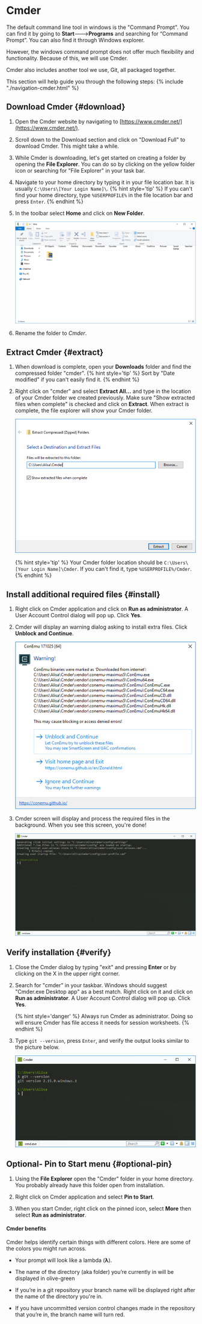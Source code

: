 # Cmder

The default command line tool in windows is the "Command Prompt". You can find it by going to **Start**🡒**Programs** and searching for “Command Prompt”. You can also find it through Windows explorer. 

However, the windows command prompt does not offer much flexibility and functionality. Because of this, we will use Cmder. 

Cmder also includes another tool we use, Git, all packaged together. 

This section will help guide you through the following steps:
{% include "./navigation-cmder.html" %}


## Download Cmder {#download}
1. Open the Cmder website by navigating to [https://www.cmder.net/](https://www.cmder.net/).

1. Scroll down to the Download section and click on "Download Full" to download Cmder. This might take a while.

1. While Cmder is downloading, let's get started on creating a folder by opening the **File Explorer**. You can do so by clicking on the yellow folder icon or searching for "File Explorer" in your task bar.

1. Navigate to your home directory by typing it in your file location bar. It is usually `C:\Users\[Your Login Name]\`. 
{% hint style='tip' %}
If you can't find your home directory, type `%USERPROFILE%` in the file location bar and press `Enter`.
{% endhint %}

1. In the toolbar select **Home** and click on **New Folder**.

   ![](images/create-new-folder.PNG)

1. Rename the folder to _Cmder_.


## Extract Cmder {#extract}
1. When download is complete, open your **Downloads** folder and find the compressed folder "cmder".
{% hint style='tip' %}
Sort by "Date modified" if you can't easily find it.
{% endhint %}
1. Right click on "cmder" and select **Extract All...** and type in the location of your Cmder folder we created previously. Make sure "Show extracted files when complete" is checked and click on **Extract**. When extract is complete, the file explorer will show your Cmder folder.

   ![](images/extract-to-destination.PNG)

   {% hint style='tip' %}
Your Cmder folder location should be `C:\Users\[Your Login Name]\Cmder`. If you can't find it, type `%USERPROFILE%/Cmder`.
{% endhint %}


## Install additional required files {#install}
1.  Right click on Cmder application and click on **Run as administrator**. A User Account Control dialog will pop up. Click **Yes**.
1. Cmder will display an warning dialog asking to install extra files. Click **Unblock and Continue**.

   ![](images/conemu-install.PNG)
1. Cmder screen will display and process the required files in the background. When you see this screen, you're done!

   ![](images/cmder-install-complete.PNG)


## Verify installation {#verify}
1. Close the Cmder dialog by typing "exit" and pressing **Enter** or by clicking on the X in the upper right corner.

1. Search for "cmder" in your taskbar. Windows should suggest "Cmder.exe Desktop app" as a best match. Right click on it and click on **Run as administrator**. A User Account Control dialog will pop up. Click **Yes**.

   {% hint style='danger' %}
Always run Cmder as administrator. Doing so will ensure Cmder has file access it needs for session worksheets.
{% endhint %} 

1. Type `git --version`, press `Enter`, and verify the output looks similar to the picture below.

   ![](images/verify-git-installed.PNG)


## Optional- Pin to Start menu {#optional-pin}
1. Using the **File Explorer** open the "Cmder" folder in your home directory. You probably already have this folder open from installation.

1. Right click on Cmder application and select **Pin to Start**.

1. When you start Cmder, right click on the pinned icon, select **More** then select **Run as administrator**.


#### Cmder benefits

Cmder helps identify certain things with different colors. Here are some of the colors you might run across.

* Your prompt will look like a lambda \(**λ**\).

* The name of the directory \(aka folder\) you’re currently in will be displayed in olive-green 

* If you’re in a git repository your branch name will be displayed right after the name of the directory you're in.

* If you have uncommitted version control changes made in the repository that you’re in, the branch name will turn red.
